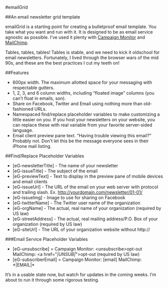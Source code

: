 #emailGrid

##An email newsletter grid template

emailGrid is a starting point for creating a bulletproof email template. You take what you want and run with it. It is designed to be as email service agnostic as possible. I’ve used it plenty with [Campaign Monitor](http://www.campaignmonitor.com) and [MailChimp](http://mailchimp.com). 

Tables, tables, tables! Tables is stable, and we need to kick it oldschool for email newsletters. Fortunately, I lived through the browser wars of the mid 90s, and these are the best practices I cut my teeth on!

##Features

* 600px width. The maximum allotted space for your messaging with respectable gutters.
* 1, 2, 3, and 6 column widths, including “floated image” columns (you can’t float in emails, son).
* Share on Facebook, Twitter and Email using nothing more than old-fashioned URLs.
* Namespaced find/replace placeholder variables to make customizing a little easier on you. If you host your newsletters on your website, you can replace these with real variable from your favorite server-sided language.
* Email client preview pane text. “Having trouble viewing this email?” Probably not. Don’t let this be the message everyone sees in their iPhone mail listing.

##Find/Replace Placeholder Variables

* [eG-newsletterTitle] - The name of your newsletter
* [eG-issueTitle] - The subject of the email
* [eG-previewText] - Text to display in the preview pane of mobile devices and email clients
* [eG-issueUrl] - The URL of the email on your web server with protocol and trailing slash. Ex. http://yourdomain.com/newsletter/01-01/
* [eG-issueImg] - Image to use for sharing on Facebook
* [eG-twitterName] - The Twitter user name of the organization 
* [eG-orgName] - The actual, real name of your organization (required by US law)
* [eG-streetAddress] - The actual, real mailing address/P.O. Box of your organization (required by US law)
* [eG-siteUrl] - The URL of your organization website without http:// 

###Email Service Placeholder Variables

* [eG-unsubscribe] = Campaign Monitor: \<unsubscribe>opt-out</unsubscribe> MailChimp: \<a href="*|UNSUB|*">opt-out</a> (required by US law)
* [eG-subscriberEmail] = Campaign Monitor: [email] MailChimp: \*|EMAIL|*

It’s in a usable state now, but watch for updates in the coming weeks. I’m about to run it through some rigorous testing.

